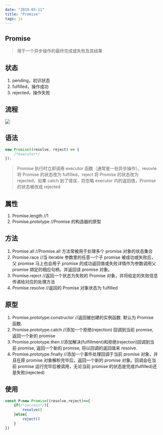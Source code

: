 ```yaml
---
date: "2019-03-11"
title: "Promise"
tags: js
---
```

## Promise

> 用于一个异步操作的最终完成或失败及其结果

## 状态

1. pending，初识状态
2. fulfilled，操作成功
3. rejected，操作失败

## 流程

![](https://cdn.jsdelivr.net/gh/funnypan/pics@master/img/20190830101852.png)

## 语法

```javascript
new Promise((resolve, reject) => {
	/*executor*/
});
```

> Promise 执行时立即调用 executor 函数（通常是一些异步操作），resovle 将 Promise 的状态改为 fulfilled，reject 将 Promise 的状态改为 rejected，如果 catch 到了错误，将忽略 executor 内的返回值，Promise 的状态被改成 rejected

## 属性

1. Promise.length //1
2. Promise.prototype //Promise 的构造器的原型

## 方法

1. Promise.all //Promise.all 方法常被用于处理多个 promise 对象的状态集合
2. Promise.race //当 iterable 参数里的任意一个子 promise 被成功或失败后，父 promise 马上也会用子 promise 的成功返回值或失败详情作为参数调用父 promise 绑定的相应句柄，并返回该 promise 对象。
3. Promise.reject //返回一个状态为失败的 Promise 对象，并将给定的失败信息传递给对应的处理方法
4. Promise.resolve //返回的 Promise 对象状态为 fulfilled

## 原型

1. Promise.prototype.constructor //返回被创建的实例函数. 默认为 Promise 函数.
2. Promise.prototype.catch //添加一个拒绝(rejection) 回调到当前 promise, 返回一个新的 promise
3. Promise.prototype.then //添加解决(fulfillment)和拒绝(rejection)回调到当前 promise, 返回一个新的 promise, 将以回调的返回值来 resolve.
4. Promise.prototype.finally //添加一个事件处理回调于当前 promise 对象，并且在原 promise 对象解析完毕后，返回一个新的 promise 对象。回调会在当前 promise 运行完毕后被调用，无论当前 promise 的状态是完成(fulfilled)还是失败(rejected)

## 使用

```javascript
const P=new Promise((resolve,reject)=>{
    if(/*success*/){
        resolve()
    }else{
        reject()
    }
})
```
